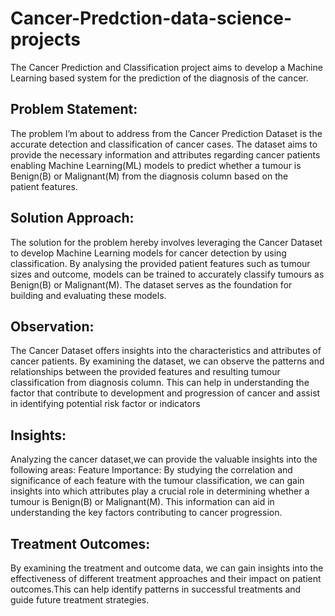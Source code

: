 # Cancer-Predction-data-science-projects
The Cancer Prediction and Classification project aims to develop a Machine Learning based system for the prediction of the diagnosis of the cancer.
## Problem Statement:
The problem I’m about to address from the Cancer Prediction Dataset is the accurate detection and classification of cancer cases. The  dataset aims to provide the necessary information and attributes regarding cancer patients enabling Machine Learning(ML) models to predict whether a tumour is Benign(B) or Malignant(M) from the diagnosis column based on the patient features.
## Solution Approach:
The solution for the problem hereby involves leveraging the Cancer Dataset to develop Machine Learning models for cancer detection by using classification. By analysing the provided patient features such as tumour sizes  and outcome, models can be trained to accurately classify tumours as  Benign(B) or Malignant(M). The dataset serves as the foundation for building and evaluating these models.
## Observation:
The Cancer Dataset offers insights into the characteristics and attributes of cancer patients. By examining the dataset, we can observe the patterns and relationships between the provided features and resulting tumour classification from diagnosis column. This can help in understanding the factor that contribute to development and progression of cancer and assist in identifying potential risk factor or indicators
## Insights:
Analyzing the cancer dataset,we can provide the valuable insights into the following areas: Feature Importance: By studying the correlation and significance of each feature with the tumour classification, we can gain insights into which attributes play a crucial role in determining whether a tumour is Benign(B) or Malignant(M). This information can aid in understanding the key factors contributing to cancer progression.
## Treatment Outcomes: 
By examining the treatment and outcome data, we can gain insights into the effectiveness of different treatment approaches and their impact on patient outcomes.This can help identify patterns in successful treatments and guide future treatment strategies.

